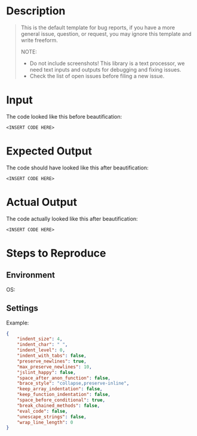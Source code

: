# Description
> This is the default template for bug reports, if you have a more general
> issue, question, or request, you may ignore this template and write freeform.
>
> NOTE: 
> * Do not include screenshots! This library is a text processor, we need text inputs and outputs for debugging and fixing issues. 
> * Check the list of open issues before filing a new issue. 

# Input
The code looked like this before beautification:
```
<INSERT CODE HERE>
```

# Expected Output
The code should have looked like this after beautification:
```
<INSERT CODE HERE>
```

# Actual Output
The  code actually looked like this after beautification:
```
<INSERT CODE HERE>
```

# Steps to Reproduce


## Environment
OS:


## Settings
Example:
```json
{
    "indent_size": 4,
    "indent_char": " ",
    "indent_level": 0,
    "indent_with_tabs": false,
    "preserve_newlines": true,
    "max_preserve_newlines": 10,
    "jslint_happy": false,
    "space_after_anon_function": false,
    "brace_style": "collapse,preserve-inline",
    "keep_array_indentation": false,
    "keep_function_indentation": false,
    "space_before_conditional": true,
    "break_chained_methods": false,
    "eval_code": false,
    "unescape_strings": false,
    "wrap_line_length": 0
}
```
